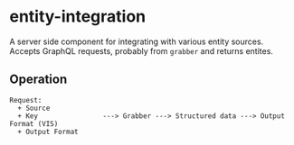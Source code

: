 # entity-integration

A server side component for integrating with various entity sources. Accepts GraphQL requests, probably from `grabber` and returns entites.

## Operation

```
Request:
  + Source
  + Key                ---> Grabber ---> Structured data ---> Output Format (VIS)
  + Output Format
```
